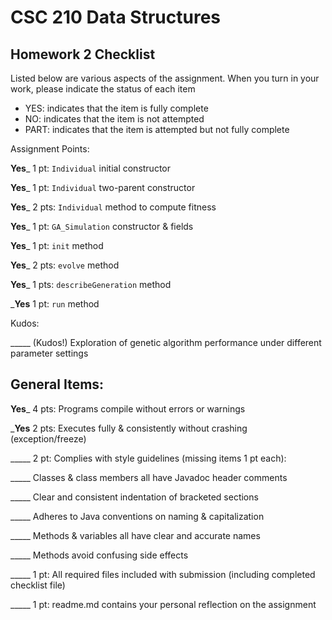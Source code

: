 # CSC 210 Data Structures
## Homework 2 Checklist

Listed below are various aspects of the assignment.  When you turn in
your work, please indicate the status of each item

- YES: indicates that the item is fully complete
- NO: indicates that the item is not attempted
- PART: indicates that the item is attempted but not fully complete


Assignment Points:

__Yes___ 1 pt: `Individual` initial constructor

__Yes___ 1 pt: `Individual` two-parent constructor

__Yes___ 2 pts: `Individual` method to compute fitness

__Yes___ 1 pt: `GA_Simulation` constructor & fields

__Yes___ 1 pt: `init` method

__Yes___ 2 pts: `evolve` method

__Yes___ 1 pts: `describeGeneration` method

___Yes__ 1 pt: `run` method


Kudos:

_____ (Kudos!) Exploration of genetic algorithm performance under different parameter settings


## General Items:

__Yes___ 4 pts: Programs compile without errors or warnings

___Yes__ 2 pts: Executes fully & consistently without crashing (exception/freeze)

_____ 2 pt: Complies with style guidelines (missing items 1 pt each):

  _____ Classes & class members all have Javadoc header comments

  _____ Clear and consistent indentation of bracketed sections

  _____ Adheres to Java conventions on naming & capitalization

  _____ Methods & variables all have clear and accurate names

  _____ Methods avoid confusing side effects

_____ 1 pt: All required files included with submission (including completed checklist file)

_____ 1 pt: readme.md contains your personal reflection on the assignment

